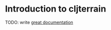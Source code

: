 # Introduction to cljterrain

TODO: write [great documentation](http://jacobian.org/writing/great-documentation/what-to-write/)
